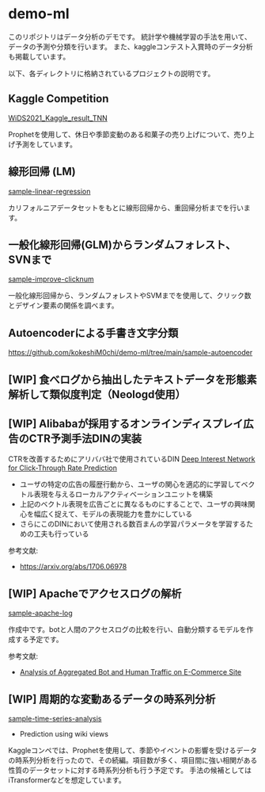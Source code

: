 # demo-ml

このリポジトリはデータ分析のデモです。
統計学や機械学習の手法を用いて、データの予測や分類を行います。
また、kaggleコンテスト入賞時のデータ分析も掲載しています。

以下、各ディレクトリに格納されているプロジェクトの説明です。

## Kaggle Competition

[WiDS2021_Kaggle_result_TNN](https://github.com/kokeshiM0chi/demo-datascience/tree/main/WiDS2021_Kaggle_result_TNN)

Prophetを使用して、休日や季節変動のある和菓子の売り上げについて、売り上げ予測をしています。

## 線形回帰 (LM)

[sample-linear-regression](https://github.com/kokeshiM0chi/demo-datascience/tree/main/sample-linear-regression)

カリフォルニアデータセットをもとに線形回帰から、重回帰分析までを行います。

## 一般化線形回帰(GLM)からランダムフォレスト、SVNまで

[sample-improve-clicknum](https://github.com/kokeshiM0chi/demo-datascience/tree/main/sample-improve-clicknum)

一般化線形回帰から、ランダムフォレストやSVMまでを使用して、クリック数とデザイン要素の関係を調べます。

## Autoencoderによる手書き文字分類

https://github.com/kokeshiM0chi/demo-ml/tree/main/sample-autoencoder


## [WIP] 食べログから抽出したテキストデータを形態素解析して類似度判定（Neologd使用）


## [WIP] Alibabaが採用するオンラインディスプレイ広告のCTR予測手法DINの実装

CTRを改善するためにアリババ社で使用されているDIN
[Deep Interest Network for Click-Through Rate Prediction](https://arxiv.org/abs/1706.06978)
- ユーザの特定の広告の履歴行動から、ユーザの関心を適応的に学習してベクトル表現を与えるローカルアクティベーションユニットを構築
- 上記のベクトル表現を広告ごとに異なるものにすることで、ユーザの興味関心を幅広く捉えて、モデルの表現能力を豊かにしている
- さらにこのDINにおいて使用される数百まんの学習パラメータを学習するための工夫も行っている
  
参考文献:
- https://arxiv.org/abs/1706.06978

## [WIP] Apacheでアクセスログの解析

[sample-apache-log](https://github.com/kokeshiM0chi/demo-datascience/tree/main/sample-apache-log)

作成中です。botと人間のアクセスログの比較を行い、自動分類するモデルを作成する予定です。

参考文献:
- [Analysis of Aggregated Bot and Human Traffic on E-Commerce Site](https://annals-csis.org/proceedings/2014/pliks/346.pdf)

## [WIP] 周期的な変動あるデータの時系列分析

[sample-time-series-analysis](https://github.com/kokeshiM0chi/demo-datascience/tree/main/sample-time-series-analysis)

- Prediction using wiki views

Kaggleコンペでは、Prophetを使用して、季節やイベントの影響を受けるデータの時系列分析を行ったので、その続編。項目数が多く、項目間に強い相関がある性質のデータセットに対する時系列分析も行う予定です。
手法の候補としてはiTransformerなどを想定しています。




